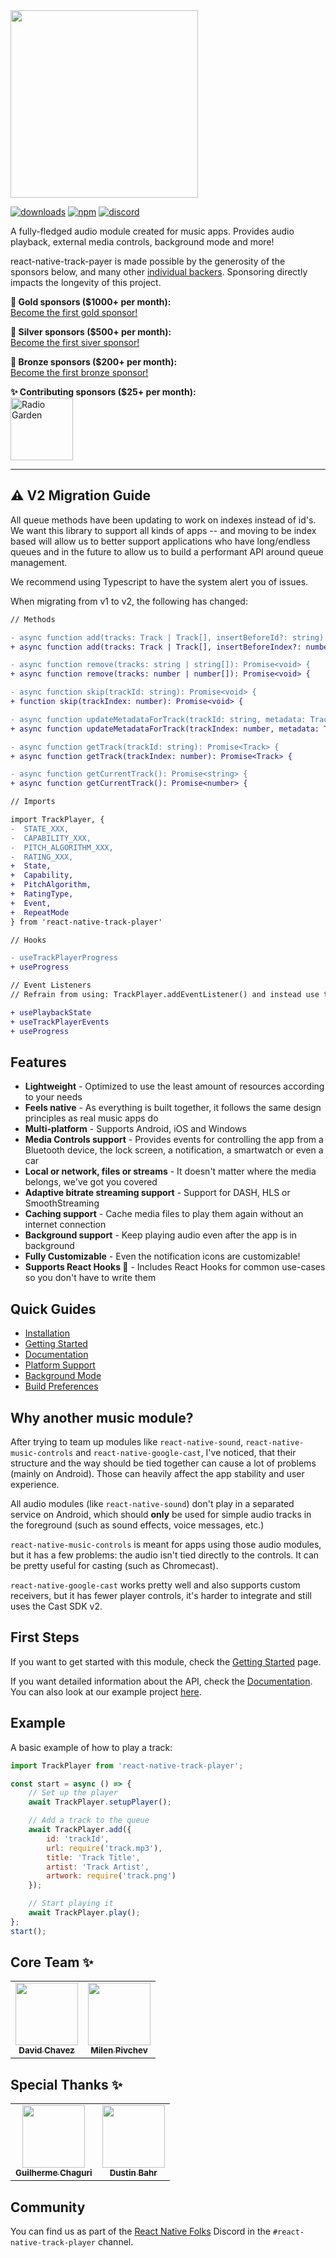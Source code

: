 <img src="docs/assets/optimized-logo.svg" width="300" />

[![downloads](https://img.shields.io/npm/dw/react-native-track-player.svg)](https://www.npmjs.com/package/react-native-track-player)
[![npm](https://img.shields.io/npm/v/react-native-track-player.svg)](https://www.npmjs.com/package/react-native-track-player) 
[![discord](https://img.shields.io/discord/567636850513018880.svg)](https://discordapp.com/invite/ya2XDCR)

A fully-fledged audio module created for music apps. Provides audio playback, external media controls, background mode and more!

react-native-track-payer is made possible by the generosity of the sponsors below, and many other [individual backers](docs/backers-sponsors.md#backers). Sponsoring directly impacts the longevity of this project.

**🥇 Gold sponsors (\$1000+ per month):** <br/>
[Become the first gold sponsor!](https://github.com/sponsors/DoubleSymmetry)

**🥈 Silver sponsors (\$500+ per month):**<br/>
[Become the first siver sponsor!](https://github.com/sponsors/DoubleSymmetry)

**🥉 Bronze sponsors (\$200+ per month):**<br/>
[Become the first bronze sponsor!](https://github.com/sponsors/DoubleSymmetry)

**✨ Contributing sponsors (\$25+ per month):**<br/>
<a href="http://radio.garden/"><img src="https://avatars.githubusercontent.com/u/271885?v=4" align="center" width="100" title="Radio Garden" alt="Radio Garden"></a>

---

## ⚠️ V2 Migration Guide

All queue methods have been updating to work on indexes instead of id's. We want this library to support all kinds of apps -- and moving to be index based will allow us to better support applications who have long/endless queues and in the future to allow us to build a performant API around queue management.

We recommend using Typescript to have the system alert you of issues.

When migrating from v1 to v2, the following has changed:

```diff
// Methods

- async function add(tracks: Track | Track[], insertBeforeId?: string): Promise<void> {
+ async function add(tracks: Track | Track[], insertBeforeIndex?: number): Promise<void> {

- async function remove(tracks: string | string[]): Promise<void> {
+ async function remove(tracks: number | number[]): Promise<void> {

- async function skip(trackId: string): Promise<void> {
+ function skip(trackIndex: number): Promise<void> {

- async function updateMetadataForTrack(trackId: string, metadata: TrackMetadataBase): Promise<void> {
+ async function updateMetadataForTrack(trackIndex: number, metadata: TrackMetadataBase): Promise<void> {

- async function getTrack(trackId: string): Promise<Track> {
+ async function getTrack(trackIndex: number): Promise<Track> {

- async function getCurrentTrack(): Promise<string> {
+ async function getCurrentTrack(): Promise<number> {

// Imports

import TrackPlayer, {
-  STATE_XXX,
-  CAPABILITY_XXX,
-  PITCH_ALGORITHM_XXX,
-  RATING_XXX,
+  State,
+  Capability,
+  PitchAlgorithm,
+  RatingType,
+  Event,
+  RepeatMode
} from 'react-native-track-player'

// Hooks

- useTrackPlayerProgress
+ useProgress

// Event Listeners
// Refrain from using: TrackPlayer.addEventListener() and instead use the provided hooks

+ usePlaybackState
+ useTrackPlayerEvents
+ useProgress
```

## Features

* **Lightweight** - Optimized to use the least amount of resources according to your needs
* **Feels native** - As everything is built together, it follows the same design principles as real music apps do
* **Multi-platform** - Supports Android, iOS and Windows
* **Media Controls support** - Provides events for controlling the app from a Bluetooth device, the lock screen, a notification, a smartwatch or even a car
* **Local or network, files or streams** - It doesn't matter where the media belongs, we've got you covered
* **Adaptive bitrate streaming support** - Support for DASH, HLS or SmoothStreaming
* **Caching support** - Cache media files to play them again without an internet connection
* **Background support** - Keep playing audio even after the app is in background
* **Fully Customizable** - Even the notification icons are customizable!
* **Supports React Hooks 🎣** - Includes React Hooks for common use-cases so you don't have to write them

## Quick Guides

* [Installation](https://react-native-track-player.js.org/install/)
* [Getting Started](https://react-native-track-player.js.org/getting-started/)
* [Documentation](https://react-native-track-player.js.org/documentation/)
* [Platform Support](https://react-native-track-player.js.org/platform-support/)
* [Background Mode](https://react-native-track-player.js.org/background/)
* [Build Preferences](https://react-native-track-player.js.org/build-preferences/)

## Why another music module?
After trying to team up modules like `react-native-sound`, `react-native-music-controls` and `react-native-google-cast`, I've noticed, that their structure and the way should be tied together can cause a lot of problems (mainly on Android). Those can heavily affect the app stability and user experience.

All audio modules (like `react-native-sound`) don't play in a separated service on Android, which should **only** be used for simple audio tracks in the foreground (such as sound effects, voice messages, etc.)

`react-native-music-controls` is meant for apps using those audio modules, but it has a few problems: the audio isn't tied directly to the controls. It can be pretty useful for casting (such as Chromecast).

`react-native-google-cast` works pretty well and also supports custom receivers, but it has fewer player controls, it's harder to integrate and still uses the Cast SDK v2.

## First Steps

If you want to get started with this module, check the [Getting Started](https://react-native-track-player.js.org/getting-started/) page.

If you want detailed information about the API, check the [Documentation](https://react-native-track-player.js.org/documentation/). You can also look at our example project [here](/example).

## Example

A basic example of how to play a track:

```javascript
import TrackPlayer from 'react-native-track-player';

const start = async () => {
    // Set up the player
    await TrackPlayer.setupPlayer();

    // Add a track to the queue
    await TrackPlayer.add({
        id: 'trackId',
        url: require('track.mp3'),
        title: 'Track Title',
        artist: 'Track Artist',
        artwork: require('track.png')
    });

    // Start playing it
    await TrackPlayer.play();
};
start();
```

## Core Team ✨

<table>
  <tr>
    <td align="center"><a href="https://github.com/dcvz"><img src="https://avatars.githubusercontent.com/u/2475932?v=4" width="100px;" alt=""/><br /><sub><b>David Chavez</b></sub></a><br /></td>
    <td align="center"><a href="https://github.com/mpivchev"><img src="https://avatars.githubusercontent.com/u/6960329?v=4" width="100px;" alt=""/><br /><sub><b>Milen Pivchev</b></sub></a><br /></td>
  </tr>
</table>

## Special Thanks ✨

<table>
  <tr>
    <td align="center"><a href="https://github.com/Guichaguri"><img src="https://avatars.githubusercontent.com/u/1813032?v=4" width="100px;" alt=""/><br /><sub><b>Guilherme Chaguri</b></sub></a><br /></td>
    <td align="center"><a href="https://github.com/curiousdustin"><img src="https://avatars.githubusercontent.com/u/1706540?v=4" width="100px;" alt=""/><br /><sub><b>Dustin Bahr</b></sub></a><br /></td>
  </tr>
</table>

## Community
You can find us as part of the [React Native Folks](https://discordapp.com/invite/ya2XDCR) Discord in the `#react-native-track-player` channel.
